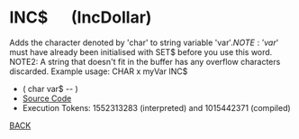 # INC$ &emsp; (IncDollar)
Adds the character denoted by 'char' to string variable 'var$'. NOTE: 'var$' must have already been initialised with SET$ before you use this word. NOTE2: A string that doesn't fit in the buffer has any overflow characters discarded. Example usage: CHAR x myVar INC$
* ( char var$ -- )
* [Source Code](../words/shando/IncDollar.cs)
* Execution Tokens: 1552313283 (interpreted) and 1015442371 (compiled)


[BACK](builtins.md#IncDollar)
